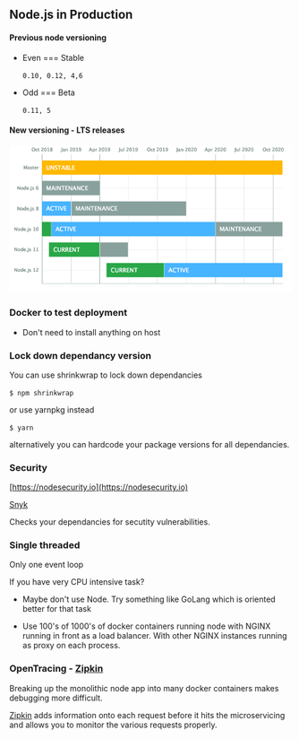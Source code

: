 ## Node.js in Production

#### Previous node versioning 
* Even === Stable

  `0.10, 0.12, 4,6`

* Odd === Beta

  `0.11, 5`

#### New versioning - LTS releases

<p><img src="https://github.com/nodejs/LTS/raw/master/schedule.png" alt="LTS Schedule"/></p>

### Docker to test deployment

* Don't need to install anything on host

### Lock down dependancy version

You can use shrinkwrap to lock down dependancies

`$ npm shrinkwrap`

or use yarnpkg instead

`$ yarn`

alternatively you can hardcode your package versions for all dependancies.

### Security

[https://nodesecurity.io](https://nodesecurity.io)

[Snyk](http://snyk.io)

Checks your dependancies for secutity vulnerabilities.

### Single threaded

Only one event loop

If you have very CPU intensive task?

* Maybe don't use Node. Try something like GoLang which is oriented better for that task

* Use 100's of 1000's of docker containers running node with NGINX running in front as a load balancer. With other NGINX instances running as proxy on each process.

### OpenTracing - [Zipkin](https://github.com/openzipkin/zipkin-js)

Breaking up the monolithic node app into many docker containers makes debugging more difficult.

[Zipkin](https://github.com/openzipkin/zipkin-js) adds information onto each request before it hits the microservicing and allows you to monitor the various requests properly.